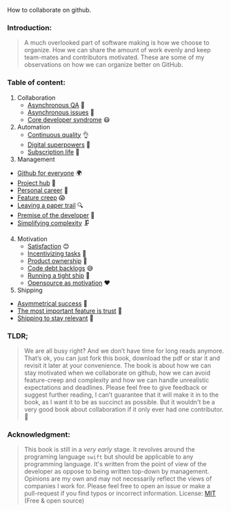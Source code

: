How to collaborate on github<!--more-->. 
### Introduction:

>A much overlooked part of software making is how we choose to organize. How we can share the amount of work evenly and keep team-mates and contributors motivated. These are some of my observations on how we can organize better on GitHub.
>

### Table of content:

1. Collaboration
    - [Asynchronous QA](#asynchronous-qa) 🤷
    - [Asynchronous issues](#asynchronous-issues) 🤔
    - [Core developer syndrome](#core-developer-syndrome) 😷
2. Automation
   - [Continuous quality](#continuous-quality) 👌
   - [Digital superpowers](#digital-super-powers) 💪
   - [Subscription life](#Subscription-life) 💸
3. Management  
  - [Github for everyone](#github-for-everyone)  🌍
  - [Project hub](#project-hub)  🦑
  - [Personal career](#personal-career)  👔
  - [Feature creep](feature-creep)  😱
  - [Leaving a paper trail](#leaving-a-paper-trail)  🔍
  - [Premise of the developer](#premise-of-the-developer)  📝
  - [Simplifying complexity](#simplifying-complexity)  🗜
4. Motivation
   - [Satisfaction](#satisfaction) 😊  
   - [Incentivizing tasks](#incentivizing-tasks) 🍭 
   - [Product ownership](#product-ownership) 🔑
   - [Code debt backlogs](#code-debt-backlogs) 😅
   - [Running a tight ship](#running-a-tight-ship) 🚢
   - [Opensource as motivation](#opensource-as-motivation) ❤️
5. Shipping  
 - [Asymmetrical success](#asymmetrical-success) 🦄 
 - [The most important feature is trust](#The-most-important-feature-is-trust) 🤞
 - [Shipping to stay relevant](#shipping-to-stay-relevant) 🚀 
 
 
 ### **TLDR;**
 >  We are all busy right? And we don’t have time for long reads anymore. That’s ok, you can just fork this book, download the pdf or star it and revisit it later at your convenience. The book is about how we can stay motivated when we collaborate on github, how we can avoid feature-creep and complexity and how we can handle unrealistic expectations and deadlines. Please feel free to give feedback or suggest further reading, I can’t guarantee that it will make it in to the book, as I want it to be as succinct as possible. But it wouldn't be a very good book about collaboration if it only ever had one contributor. 🙏
 >

### **Acknowledgment:** 
> This book is still in a _very early_ stage. It revolves around the programing language `swift` but should be applicable to any programming language. It's written from the point of view of the developer as oppose to being written top-down by management. Opinions are my own and may not necessarily reflect the views of companies I work for. Please feel free to open an issue or make a pull-request if you find typos or incorrect information. License: [MIT](https://en.wikipedia.org/wiki/MIT_License) (Free & open source) 
>
